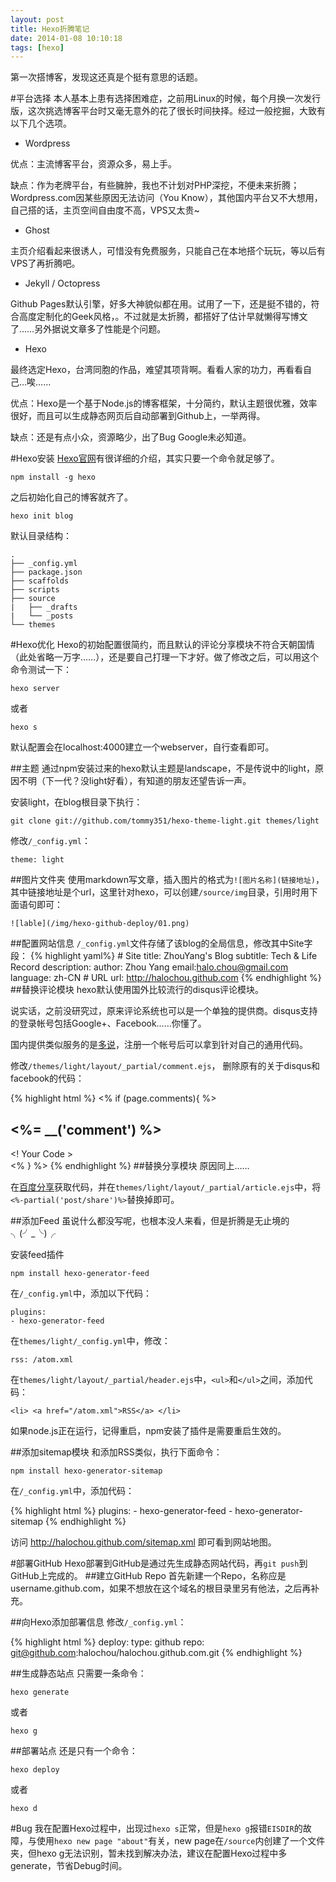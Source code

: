 ```yaml
---
layout: post
title: Hexo折腾笔记
date: 2014-01-08 10:10:18
tags: [hexo]
---
```

第一次搭博客，发现这还真是个挺有意思的话题。

#平台选择
本人基本上患有选择困难症，之前用Linux的时候，每个月换一次发行版，这次挑选博客平台时又毫无意外的花了很长时间抉择。经过一般挖掘，大致有以下几个选项。

* Wordpress

优点：主流博客平台，资源众多，易上手。

缺点：作为老牌平台，有些臃肿，我也不计划对PHP深挖，不便未来折腾；Wordpress.com因某些原因无法访问（You Know），其他国内平台又不大想用，自己搭的话，主页空间自由度不高，VPS又太贵~

* Ghost

主页介绍看起来很诱人，可惜没有免费服务，只能自己在本地搭个玩玩，等以后有VPS了再折腾吧。

* Jekyll / Octopress

Github Pages默认引擎，好多大神貌似都在用。试用了一下，还是挺不错的，符合高度定制化的Geek风格，。不过就是太折腾，都搭好了估计早就懒得写博文了……另外据说文章多了性能是个问题。

* Hexo

最终选定Hexo，台湾同胞的作品，难望其项背啊。看看人家的功力，再看看自己…唉……

优点：Hexo是一个基于Node.js的博客框架，十分简约，默认主题很优雅，效率很好，而且可以生成静态网页后自动部署到Github上，一举两得。

缺点：还是有点小众，资源略少，出了Bug Google未必知道。

#Hexo安装
[Hexo官网](http://zespia.tw/hexo/docs/setup.html)有很详细的介绍，其实只要一个命令就足够了。

    npm install -g hexo

之后初始化自己的博客就齐了。

    hexo init blog

默认目录结构：

    .
    ├── _config.yml
    ├── package.json
    ├── scaffolds
    ├── scripts
    ├── source
    |   ├── _drafts
    |   └── _posts
    └── themes

#Hexo优化
Hexo的初始配置很简约，而且默认的评论分享模块不符合天朝国情（此处省略一万字……），还是要自己打理一下才好。做了修改之后，可以用这个命令测试一下：

    hexo server

或者

    hexo s

默认配置会在localhost:4000建立一个webserver，自行查看即可。

##主题
通过npm安装过来的hexo默认主题是landscape，不是传说中的light，原因不明（下一代？没light好看），有知道的朋友还望告诉一声。

安装light，在blog根目录下执行：

    git clone git://github.com/tommy351/hexo-theme-light.git themes/light

修改`/_config.yml`：

    theme: light

##图片文件夹
使用markdown写文章，插入图片的格式为`![图片名称](链接地址)`，其中链接地址是个url，这里针对hexo，可以创建`/source/img`目录，引用时用下面语句即可：

    ![lable](/img/hexo-github-deploy/01.png)  

##配置网站信息
`/_config.yml`文件存储了该blog的全局信息，修改其中Site字段：
{% highlight yaml%}
    # Site
    title: ZhouYang's Blog
    subtitle: Tech & Life Record
    description:
    author: Zhou Yang
    email:halo.chou@gmail.com
    language: zh-CN
    # URL
    url: http://halochou.github.com
{% endhighlight %}
##替换评论模块
hexo默认使用国外比较流行的disqus评论模块。

说实话，之前没研究过，原来评论系统也可以是一个单独的提供商。disqus支持的登录帐号包括Google+、Facebook……你懂了。

国内提供类似服务的是[多说](http://duoshuo.com)，注册一个帐号后可以拿到针对自己的通用代码。

修改`/themes/light/layout/_partial/comment.ejs`，
删除原有的关于disqus和facebook的代码：

{% highlight html %}
    <% if (page.comments){ %>
    <section id="comment">
      <h1 class="title"><%= __('comment') %></h1>
      <! Your Code >
    </section>
    <% } %>
{% endhighlight %}
##替换分享模块
原因同上……

在[百度分享](http://share.baidu.com/code)获取代码，并在`themes/light/layout/_partial/article.ejs`中，将`<%-partial('post/share')%>`替换掉即可。

##添加Feed
虽说什么都没写呢，也根本没人来看，但是折腾是无止境的╮(╯_╰)╭

安装feed插件

    npm install hexo-generator-feed

在`/_config.yml`中，添加以下代码：

    plugins:
    - hexo-generator-feed

在`themes/light/_config.yml`中，修改：

    rss: /atom.xml

在`themes/light/layout/_partial/header.ejs`中，`<ul>`和`</ul>`之间，添加代码：

    <li> <a href="/atom.xml">RSS</a> </li>

如果node.js正在运行，记得重启，npm安装了插件是需要重启生效的。

##添加sitemap模块
和添加RSS类似，执行下面命令：

    npm install hexo-generator-sitemap

在`/_config.yml`中，添加代码：

{% highlight html %}
    plugins:
    - hexo-generator-feed
    - hexo-generator-sitemap
{% endhighlight %}

访问 http://halochou.github.com/sitemap.xml 即可看到网站地图。

#部署GitHub
Hexo部署到GitHub是通过先生成静态网站代码，再`git push`到GitHub上完成的。
##建立GitHub Repo
首先新建一个Repo，名称应是username.github.com，如果不想放在这个域名的根目录里另有他法，之后再补充。

##向Hexo添加部署信息
修改`/_config.yml`：

{% highlight html %}
    deploy:
        type: github
        repo: git@github.com:halochou/halochou.github.com.git
{% endhighlight %}

##生成静态站点
只需要一条命令：

    hexo generate
或者

    hexo g

##部署站点
还是只有一个命令：

    hexo deploy
或者

    hexo d

#Bug
我在配置Hexo过程中，出现过`hexo s`正常，但是`hexo g`报错`EISDIR`的故障，与使用`hexo new page "about"`有关，new page在`/source`内创建了一个文件夹，但hexo g无法识别，暂未找到解决办法，建议在配置Hexo过程中多generate，节省Debug时间。
